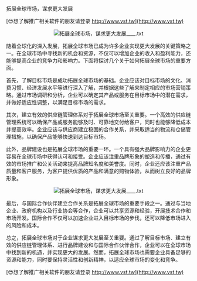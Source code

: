 拓展全球市场，谋求更大发展

[😍想了解推广相关软件的朋友请登录 http://www.vst.tw](http://www.vst.tw)

 <center><img src="https://vst.tw/MP4/tuiguang/png/5.png" alt="拓展全球市场，谋求更大发展____.txt"></center>

随着全球化的深入发展，拓展全球市场已成为许多企业实现更大发展的关键策略之一。在全球市场中寻找新的机会和资源，不仅可以增加企业的收入和盈利能力，还能够提高企业的竞争力和影响力。下面将探讨几个关于如何拓展全球市场的重要方面。

首先，了解目标市场是成功拓展全球市场的基础。企业应该对目标市场的文化、消费习惯、经济发展水平等进行深入了解，并根据这些了解来制定相应的市场营销策略。通过市场调研和分析，企业可以确定其产品或服务在目标市场中的潜在需求，并做好适应性调整，以满足目标市场的需求。

其次，建立有效的供应链管理体系对于拓展全球市场至关重要。一个高效的供应链管理系统可以确保产品或服务能够及时、可靠地交付给客户，同时也能够降低成本并提高效率。企业应该与供应商建立稳固的合作关系，并采取适当的物流和仓储管理措施，以确保产品能够快速到达目标市场。

此外，品牌建设也是拓展全球市场的重要一环。一个具有强大品牌影响力的企业更容易在全球市场中获得认可和接受。企业应该注重品牌形象的塑造和传播，通过有效的市场推广和公关活动来提高品牌知名度和美誉度。同时，企业还应该注重产品质量和客户服务，为客户提供优质的产品和满意的购物体验，从而树立良好的品牌形象。

 <center><img src="https://vst.tw/MP4/tuiguang/png/3.png" alt="拓展全球市场，谋求更大发展____.txt"></center>

最后，与国际合作伙伴建立合作关系是拓展全球市场的重要手段之一。通过与当地企业、政府机构以及行业协会等合作，企业可以共享资源和经验，开展技术合作和市场开发。国际合作不仅可以加速企业进入目标市场的步伐，还可以降低市场进入的风险和成本。

总之，拓展全球市场对于企业谋求更大发展至关重要。通过了解目标市场、建立有效的供应链管理体系、进行品牌建设和与国际合作伙伴合作，企业可以在全球市场中找到新的机遇，并实现更大的发展。然而，拓展全球市场也需要企业具备足够的资源和能力，同时要保持灵活性和创新精神，以适应全球市场的变化和竞争。

[😍想了解推广相关软件的朋友请登录 http://www.vst.tw](http://www.vst.tw)



